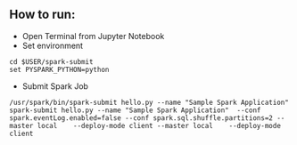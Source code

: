 ## How to run:
- Open Terminal from Jupyter Notebook
- Set environment
```
cd $USER/spark-submit
set PYSPARK_PYTHON=python
```

- Submit Spark Job
```
/usr/spark/bin/spark-submit hello.py --name "Sample Spark Application" spark-submit hello.py --name "Sample Spark Application"  --conf spark.eventLog.enabled=false --conf spark.sql.shuffle.partitions=2 --master local    --deploy-mode client --master local    --deploy-mode client
```
